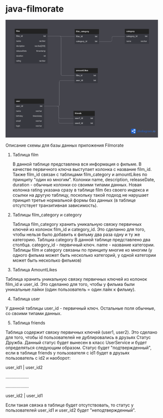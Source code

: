 # java-filmorate
![Схема базы данных приложения](filmorate_scheme_database.png)

Описание схемы для базы данных приложения Filmorate

1. Таблица film


   В данной таблице представлена вся информация о фильме. В качестве первичного ключа выступает колонка с название 
   film_id. Также film_id связан с таблицами film_category и amountLikes по принципу "один ко многим".
   Колонки name, description, releaseDate, duration - обычные колонки со своими типами данных. Новая колонка rating 
   указана сразу в таблице film без своего индекса и ссылки на другую таблицу, поскольку такой подход не нарушает 
   принцип третье нормальной формы баз данных (в таблице отсутствует транзитивная зависимость).
4. Таблицы film_category и category


   Таблица film_category хранить уникальную связку первичных ключей из колонок film_id и category_id. Это сделанно для 
   того, чтобы нельзя было добавить к фильму два раза одну и ту же категорию.
   Таблциа category
   В данной таблице представлено два столбца. category_id - первичный ключ. name - название категории. Таблицы film и 
   category связаны по принципу многие ко многим (у одного фильма может быть несколько категорий, у одной категории 
   может быть несколько фильмов)


3) Таблица AmountLikes


Таблица хранить уникальную связку первичных ключей из колонок film_id и user_id. Это сделанно для того, чтобы  у фильма 
были уникальные лайки (один пользователь = один лайк к фильму).


4) Таблица user


У данной таблицы user_id - первичный ключ. Остальные поля обычные, со своими типами данных.


5) Таблица friends


Таблица содержит связку первичных ключей (user1, user2). Это сделано для того, чтобы id пользователей не дублировались 
в друзьях
Статус Дружба. Данный статус будет вынесен в класс UserService и будет определяться следующим образом.
Статус будет "подтвержденный", если в таблице friends у пользователя с id1 будет в друзьях пользователь с id2 
и наоборот:

user_id1 | user_id2

...................

...................

user_id2 | user_id1

Если такая связка в таблице будет отсутствовать, то статус у пользователей user_id1 и user_id2 будет "неподтвержденный".
